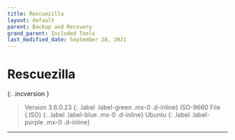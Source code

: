 ```yaml
---
title: Rescuezilla
layout: default
parent: Backup and Recovery
grand_parent: Included Tools
last_modified_date: September 28, 2021
---
```


# Rescuezilla

{: .incversion }
> Version 3.6.0.23
> {: .label .label-green .mx-0 .d-inline}
> ISO-9660 File (.ISO)
> {: .label .label-blue .mx-0 .d-inline}
> Ubuntu
> {: .label .label-purple .mx-0 .d-inline}

---
